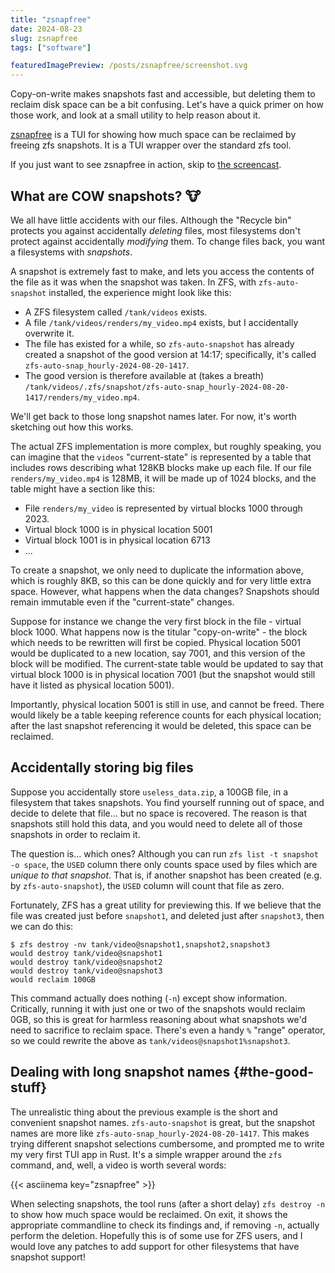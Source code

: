 ```yaml
---
title: "zsnapfree"
date: 2024-08-23
slug: zsnapfree
tags: ["software"]

featuredImagePreview: /posts/zsnapfree/screenshot.svg
---
```


Copy-on-write makes snapshots fast and accessible, but deleting them to
reclaim disk space can be a bit confusing. Let's have a quick primer on how
those work, and look at a small utility to help reason about it.

[zsnapfree](https://github.com/lutzky/zsnapfree) is a TUI for showing how much
space can be reclaimed by freeing zfs snapshots. It is a TUI wrapper over the
standard zfs tool.

If you just want to see zsnapfree in action, skip to [the screencast](#the-good-stuff).

## What are COW snapshots? 🐮

We all have little accidents with our files. Although the "Recycle bin" protects
you against accidentally *deleting* files, most filesystems don't protect
against accidentally *modifying* them. To change files back, you want a
filesystems with *snapshots*.

A snapshot is extremely fast to make, and lets you access the contents of the
file as it was when the snapshot was taken. In ZFS, with `zfs-auto-snapshot`
installed, the experience might look like this:

* A ZFS filesystem called `/tank/videos` exists.
* A file `/tank/videos/renders/my_video.mp4` exists, but I accidentally
  overwrite it.
* The file has existed for a while, so `zfs-auto-snapshot` has already created
  a snapshot of the good version at 14:17; specifically, it's called `zfs-auto-snap_hourly-2024-08-20-1417`.
* The good version is therefore available at (takes a breath)
  `/tank/videos/.zfs/snapshot/zfs-auto-snap_hourly-2024-08-20-1417/renders/my_video.mp4`.

We'll get back to those long snapshot names later. For now, it's worth sketching
out how this works.

The actual ZFS implementation is more complex, but roughly speaking, you can
imagine that the `videos` "current-state" is represented by a table that
includes rows describing what 128KB blocks make up each file. If our file
`renders/my_video.mp4` is 128MB, it will be made up of 1024 blocks, and the
table might have a section like this:

* File `renders/my_video` is represented by virtual blocks 1000 through 2023.
* Virtual block 1000 is in physical location 5001
* Virtual block 1001 is in physical location 6713
* ...

To create a snapshot, we only need to duplicate the information above, which is
roughly 8KB, so this can be done quickly and for very little extra space.
However, what happens when the data changes? Snapshots should remain immutable
even if the "current-state" changes.

Suppose for instance we change the very first block in the file - virtual block
1000. What happens now is the titular "copy-on-write" - the block which needs to
be rewritten will first be copied. Physical location 5001 would be duplicated to
a new location, say 7001, and this version of the block will be modified. The
current-state table would be updated to say that virtual block 1000 is in
physical location 7001 (but the snapshot would still have it listed as physical
location 5001).

Importantly, physical location 5001 is still in use, and cannot be freed. There
would likely be a table keeping reference counts for each physical location;
after the last snapshot referencing it would be deleted, this space can be
reclaimed.

## Accidentally storing big files

Suppose you accidentally store `useless_data.zip`, a 100GB file, in a filesystem
that takes snapshots. You find yourself running out of space, and decide to
delete that file... but no space is recovered. The reason is that snapshots
still hold this data, and you would need to delete all of those snapshots in
order to reclaim it.

The question is... which ones? Although you can run `zfs list -t snapshot -o
space`, the `USED` column there only counts space used by files which are
*unique to that snapshot*. That is, if another snapshot has been created (e.g.
by `zfs-auto-snapshot`), the `USED` column will count that file as zero.

Fortunately, ZFS has a great utility for previewing this. If we believe that the
file was created just before `snapshot1`, and deleted just after `snapshot3`,
then we can do this:

```shell
$ zfs destroy -nv tank/video@snapshot1,snapshot2,snapshot3
would destroy tank/video@snapshot1
would destroy tank/video@snapshot2
would destroy tank/video@snapshot3
would reclaim 100GB
```

This command actually does nothing (`-n`) except show information. Critically,
running it with just one or two of the snapshots would reclaim 0GB, so this is
great for harmless reasoning about what snapshots we'd need to sacrifice to
reclaim space. There's even a handy `%` "range" operator, so we could rewrite
the above as `tank/videos@snapshot1%snapshot3`.

## Dealing with long snapshot names {#the-good-stuff}

The unrealistic thing about the previous example is the short and convenient
snapshot names. `zfs-auto-snapshot` is great, but the snapshot names are more
like `zfs-auto-snap_hourly-2024-08-20-1417`. This makes trying different
snapshot selections cumbersome, and prompted me to write my very first TUI app
in Rust. It's a simple wrapper around the `zfs` command, and, well, a video is
worth several words:

{{< asciinema key="zsnapfree" >}}

When selecting snapshots, the tool runs (after a short delay) `zfs destroy -n`
to show how much space would be reclaimed. On exit, it shows the appropriate
commandline to check its findings and, if removing `-n`, actually perform the
deletion. Hopefully this is of some use for ZFS users, and I would love any
patches to add support for other filesystems that have snapshot support!
